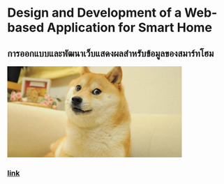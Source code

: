 # Design and Development of a Web-based Application for Smart Home
## การออกแบบและพัฒนาเว็บแสดงผลสำหรับข้อมูลของสมาร์ทโฮม
  <img src="picture/dog.jpg" alt="dog" width="400" heigh="400"/>

### [link](https://tunlaya-sanphokha.github.io/Project-Logbook.github.io/link.html)
